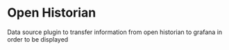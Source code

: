 <!-- This README file is going to be the one displayed on the Grafana.com website for your plugin -->

# Open Historian

Data source plugin to transfer information from open historian to grafana in order to be displayed
